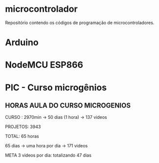 # microcontrolador

Repositório contendo os códigos de programação de microcontroladores.

# Arduino
# NodeMCU ESP866
# PIC - Curso microgênios

## HORAS AULA DO CURSO MICROGENIOS

CURSO : 2970min -> 50 dias (1 hora)  -> 137 videos

PROJETOS: 3943

TOTAL: 65 horas

65 dias -> uma hora por dia -> 171 videos

META 3 videos por dia: totalizando 47 dias